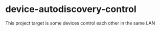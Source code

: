 # device-autodiscovery-control
This project target is some devices control each other in the same LAN
